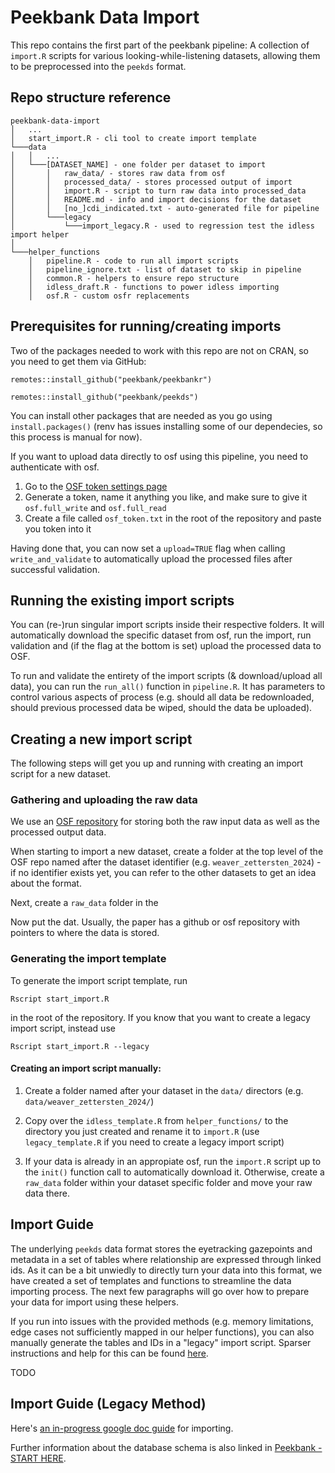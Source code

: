 # Peekbank Data Import

This repo contains the first part of the peekbank pipeline: A collection of `import.R` scripts for various looking-while-listening datasets, allowing them to be preprocessed into the `peekds` format.

## Repo structure reference

```
peekbank-data-import
│   ...
│   start_import.R - cli tool to create import template
└───data
│   │   ...
│   └───[DATASET_NAME] - one folder per dataset to import
│       │   raw_data/ - stores raw data from osf
│       │   processed_data/ - stores processed output of import
│       │   import.R - script to turn raw data into processed_data
│       │   README.md - info and import decisions for the dataset
│       │   [no_]cdi_indicated.txt - auto-generated file for pipeline
│       └───legacy
│           └───import_legacy.R - used to regression test the idless import helper
│   
└───helper_functions
    │   pipeline.R - code to run all import scripts
    │   pipeline_ignore.txt - list of dataset to skip in pipeline
    │   common.R - helpers to ensure repo structure
    │   idless_draft.R - functions to power idless importing
    │   osf.R - custom osfr replacements
```

## Prerequisites for running/creating imports

Two of the packages needed to work with this repo are not on CRAN, so you need to get them via GitHub:

```
remotes::install_github("peekbank/peekbankr")
```
```
remotes::install_github("peekbank/peekds")
```

You can install other packages that are needed as you go using `install.packages()` (renv has issues installing some of our dependecies, so this process is manual for now).

If you want to upload data directly to osf using this pipeline, you need to authenticate with osf.

1. Go to the [OSF token settings page](https://accounts.osf.io/login?service=https%3A%2F%2Fosf.io%2Fsettings%2Ftokens%2F)
2. Generate a token, name it anything you like, and make sure to give it `osf.full_write` and `osf.full_read`
3. Create a file called `osf_token.txt` in the root of the repository and paste you token into it

Having done that, you can now set a `upload=TRUE` flag when calling `write_and_validate` to automatically upload the processed files after successful validation.

## Running the existing import scripts

You can (re-)run singular import scripts inside their respective folders. It will automatically download the specific dataset from osf, run the import, run validation and (if the flag at the bottom is set) upload the processed data to OSF.

To run and validate the entirety of the import scripts (& download/upload all data), you can run the `run_all()` function in `pipeline.R`. It has parameters to control various aspects of process (e.g. should all data be redownloaded, should previous processed data be wiped, should the data be uploaded).

## Creating a new import script

The following steps will get you up and running with creating an import script for a new dataset.

### Gathering and uploading the raw data

We use an [OSF repository](https://osf.io/pr6wu/) for storing both the raw input data as well as the processed output data. 

When starting to import a new dataset, create a folder at the top level of the OSF repo named after the dataset identifier (e.g. `weaver_zettersten_2024`) - if no identifier exists yet, you can refer to the other datasets to get an idea about the format.

Next, create a `raw_data` folder in the 

Now put the dat. Usually, the paper has a github or osf repository with pointers to where the data is stored.

### Generating the import template

To generate the import script template, run
```
Rscript start_import.R
```

in the root of the repository. If you know that you want to create a legacy import script, instead use

```
Rscript start_import.R --legacy
```


#### Creating an import script manually:

1. Create a folder named after your dataset in the `data/` directors (e.g. `data/weaver_zettersten_2024/`)

2. Copy over the `idless_template.R` from `helper_functions/` to the directory you just created and rename it to `import.R` (use `legacy_template.R` if you need to create a legacy import script)

3. If your data is already in an appropiate osf, run the `import.R` script up to the `init()` function call to automatically download it. Otherwise, create a `raw_data` folder within your dataset specific folder and move your raw data there.

## Import Guide

The underlying `peekds` data format stores the eyetracking gazepoints and metadata in a set of tables where relationship are expressed through linked ids. As it can be a bit unwiedly to directly turn your data into this format, we have created a set of templates and functions to streamline the data importing process. The next few paragraphs will go over how to prepare your data for import using these helpers.

If you run into issues with the provided methods (e.g. memory limitations, edge cases not sufficiently mapped in our helper functions), you can also manually generate the tables and IDs in a "legacy" import script. Sparser instructions and help for this can be found [here](#import-guide-legacy-method).


TODO



## Import Guide (Legacy Method) 

Here's [an in-progress google doc guide](https://docs.google.com/document/d/1hQrbV33Zdl3SmbJAdTuzyfwCNF9nYpouQ7lQ8U0dQSw/edit) for importing.

Further information about the database schema is also linked in [Peekbank - START HERE](https://docs.google.com/document/d/1PrIrLg_A9VTITIp--ucf_wMN-C0VPODtirz8jowUL1Y/edit).
